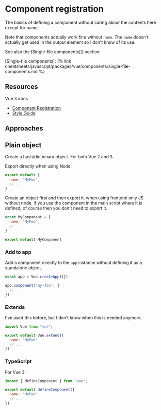# Component registration

The basics of defining a component without caring about the contents here except for name.

Note that components actually work fine without `name`. The `name` doesn't actually get used in the output element so I don't know of its use.

See also the [Single-file components][] section.

[Single-file components]: {% link cheatsheets/javascript/packages/vue/components/single-file-components.md %}


## Resources

Vue 3 docs

- [Component Registration](https://v3.vuejs.org/guide/component-registration.html#component-names)
- [Style Guide](https://v3.vuejs.org/style-guide/)


## Approaches

## Plain object

Create a hash/dictionary object. For both Vue 2 and 3.

Export directly when using Node.

```javascript
export default {
  name: "MyFoo",
  // ...
}
```

Create an object first and then export it, when using frontend only JS without node. If you use the component in the main script where it is defined, of course then you don't need to export it.

```javascript
const MyComponent = {
  name: "MyFoo",
  // ...
}

export default MyComponent
```

### Add to app

Add a component directly to the `app` instance without defining it as a standalone object.

```javascript
const app = Vue.createApp({})

app.component('my-foo', {
  // ...
})
```

### Extends

I've used this before, but I don't know when this is needed anymore.

```javascript
import Vue from "vue";

export default Vue.extend({
  name: "MyFoo"
  // ...
})
```

### TypeScript

For Vue 3:

```javascript
import { defineComponent } from "vue";

export default defineComponent({
  name: "MyFoo"
  // ...
})
```
